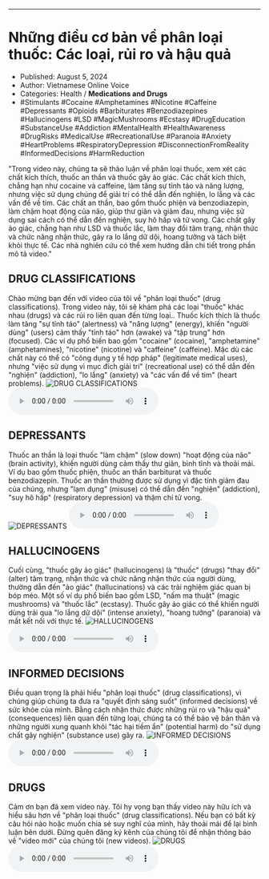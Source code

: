 
---

# Những điều cơ bản về phân loại thuốc: Các loại, rủi ro và hậu quả

- Published: August 5, 2024
- Author: Vietnamese Online Voice
- Categories: Health / **Medications and Drugs**
- #Stimulants #Cocaine #Amphetamines #Nicotine #Caffeine #Depressants #Opioids #Barbiturates #Benzodiazepines #Hallucinogens #LSD #MagicMushrooms #Ecstasy #DrugEducation #SubstanceUse #Addiction #MentalHealth #HealthAwareness #DrugRisks #MedicalUse #RecreationalUse #Paranoia #Anxiety #HeartProblems #RespiratoryDepression #DisconnectionFromReality #InformedDecisions #HarmReduction

"Trong video này, chúng ta sẽ thảo luận về phân loại thuốc, xem xét các chất kích thích, thuốc an thần và thuốc gây ảo giác. Các chất kích thích, chẳng hạn như cocaine và caffeine, làm tăng sự tỉnh táo và năng lượng, nhưng việc sử dụng chúng để giải trí có thể dẫn đến nghiện, lo lắng và các vấn đề về tim. Các chất an thần, bao gồm thuốc phiện và benzodiazepin, làm chậm hoạt động của não, giúp thư giãn và giảm đau, nhưng việc sử dụng sai cách có thể dẫn đến nghiện, suy hô hấp và tử vong. Các chất gây ảo giác, chẳng hạn như LSD và thuốc lắc, làm thay đổi tâm trạng, nhận thức và chức năng nhận thức, gây ra lo lắng dữ dội, hoang tưởng và tách biệt khỏi thực tế. Các nhà nghiên cứu có thể xem hướng dẫn chi tiết trong phần mô tả video."


## DRUG CLASSIFICATIONS

Chào mừng bạn đến với video của tôi về "phân loại thuốc" (drug classifications). Trong video này, tôi sẽ khám phá các loại "thuốc" khác nhau (drugs) và các rủi ro liên quan đến từng loại.. Thuốc kích thích là thuốc làm tăng "sự tỉnh táo" (alertness) và "năng lượng" (energy), khiến "người dùng" (users) cảm thấy "tỉnh táo" hơn (awake) và "tập trung" hơn (focused). Các ví dụ phổ biến bao gồm "cocaine" (cocaine), "amphetamine" (amphetamines), "nicotine" (nicotine) và "caffeine" (caffeine). Mặc dù các chất này có thể có "công dụng y tế hợp pháp" (legitimate medical uses), nhưng "việc sử dụng vì mục đích giải trí" (recreational use) có thể dẫn đến "nghiện" (addiction), "lo lắng" (anxiety) và "các vấn đề về tim" (heart problems).
![DRUG CLASSIFICATIONS](https://http-archiver-apis-production-80.schnworks.com/storage/images/transitions/2024-08-05/transition-31500087243-Montserrat-Regular-004895.jpg)
<audio controls>
    <source src="https://http-archiver-apis-production-80.schnworks.com/storage/storage/audio/file-64499777598.mp3" type="audio/mpeg">
</audio>



## DEPRESSANTS

Thuốc an thần là loại thuốc "làm chậm" (slow down) "hoạt động của não" (brain activity), khiến người dùng cảm thấy thư giãn, bình tĩnh và thoải mái. Ví dụ bao gồm thuốc phiện, thuốc an thần barbiturat và thuốc benzodiazepin. Thuốc an thần thường được sử dụng vì đặc tính giảm đau của chúng, nhưng "lạm dụng" (misuse) có thể dẫn đến "nghiện" (addiction), "suy hô hấp" (respiratory depression) và thậm chí tử vong.
![DEPRESSANTS](https://http-archiver-apis-production-80.schnworks.com/storage/images/transitions/2024-08-05/transition-6582565150-Montserrat-Regular-4A148C.jpg)
<audio controls>
    <source src="https://http-archiver-apis-production-80.schnworks.com/storage/storage/audio/file-28267208844.mp3" type="audio/mpeg">
</audio>



## HALLUCINOGENS

Cuối cùng, "thuốc gây ảo giác" (hallucinogens) là "thuốc" (drugs) "thay đổi" (alter) tâm trạng, nhận thức và chức năng nhận thức của người dùng, thường dẫn đến "ảo giác" (hallucinations) và các trải nghiệm giác quan bị bóp méo. Một số ví dụ phổ biến bao gồm LSD, "nấm ma thuật" (magic mushrooms) và "thuốc lắc" (ecstasy). Thuốc gây ảo giác có thể khiến người dùng trải qua "lo lắng dữ dội" (intense anxiety), "hoang tưởng" (paranoia) và mất kết nối với thực tế.
![HALLUCINOGENS](https://http-archiver-apis-production-80.schnworks.com/storage/images/transitions/2024-08-05/transition--8885791745-Montserrat-Thin-7B1FA2.jpg)
<audio controls>
    <source src="https://http-archiver-apis-production-80.schnworks.com/storage/storage/audio/file-18032783196.mp3" type="audio/mpeg">
</audio>



## INFORMED DECISIONS

Điều quan trọng là phải hiểu "phân loại thuốc" (drug classifications), vì chúng giúp chúng ta đưa ra "quyết định sáng suốt" (informed decisions) về sức khỏe của mình. Bằng cách nhận thức được những rủi ro và "hậu quả" (consequences) liên quan đến từng loại, chúng ta có thể bảo vệ bản thân và những người xung quanh khỏi "tác hại tiềm ẩn" (potential harm) do "sử dụng chất gây nghiện" (substance use) gây ra.
![INFORMED DECISIONS](https://http-archiver-apis-production-80.schnworks.com/storage/images/transitions/2024-08-05/transition-1811530148-Montserrat-Regular-004895.jpg)
<audio controls>
    <source src="https://http-archiver-apis-production-80.schnworks.com/storage/storage/audio/file-46449646813.mp3" type="audio/mpeg">
</audio>



## DRUGS

Cảm ơn bạn đã xem video này. Tôi hy vọng bạn thấy video này hữu ích và hiểu sâu hơn về "phân loại thuốc" (drug classifications). Nếu bạn có bất kỳ câu hỏi nào hoặc muốn chia sẻ suy nghĩ của mình, hãy thoải mái để lại bình luận bên dưới. Đừng quên đăng ký kênh của chúng tôi để nhận thông báo về "video mới" của chúng tôi (new videos).
![DRUGS](https://http-archiver-apis-production-80.schnworks.com/storage/images/transitions/2024-08-05/transition-29513426166-Montserrat-ExtraBold-673AB7.jpg)
<audio controls>
    <source src="https://http-archiver-apis-production-80.schnworks.com/storage/storage/audio/file-36334972096.mp3" type="audio/mpeg">
</audio>

